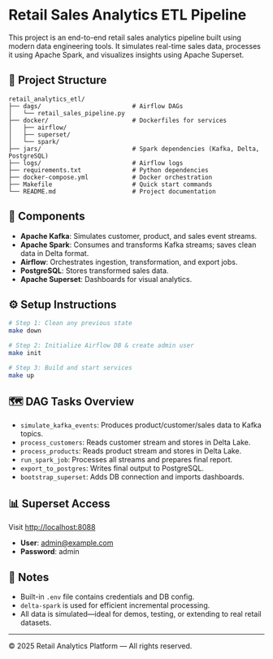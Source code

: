 
# Retail Sales Analytics ETL Pipeline

This project is an end-to-end retail sales analytics pipeline built using modern data engineering tools. It simulates real-time sales data, processes it using Apache Spark, and visualizes insights using Apache Superset.

## 🧱 Project Structure

```
retail_analytics_etl/
├── dags/                         # Airflow DAGs
│   └── retail_sales_pipeline.py
├── docker/                       # Dockerfiles for services
│   ├── airflow/
│   ├── superset/
│   └── spark/
├── jars/                         # Spark dependencies (Kafka, Delta, PostgreSQL)
├── logs/                         # Airflow logs
├── requirements.txt              # Python dependencies
├── docker-compose.yml            # Docker orchestration
├── Makefile                      # Quick start commands
└── README.md                     # Project documentation
```

## 🧩 Components

- **Apache Kafka**: Simulates customer, product, and sales event streams.
- **Apache Spark**: Consumes and transforms Kafka streams; saves clean data in Delta format.
- **Airflow**: Orchestrates ingestion, transformation, and export jobs.
- **PostgreSQL**: Stores transformed sales data.
- **Apache Superset**: Dashboards for visual analytics.

## ⚙️ Setup Instructions

```bash
# Step 1: Clean any previous state
make down

# Step 2: Initialize Airflow DB & create admin user
make init

# Step 3: Build and start services
make up
```

## 🗺 DAG Tasks Overview

- `simulate_kafka_events`: Produces product/customer/sales data to Kafka topics.
- `process_customers`: Reads customer stream and stores in Delta Lake.
- `process_products`: Reads product stream and stores in Delta Lake.
- `run_spark_job`: Processes all streams and prepares final report.
- `export_to_postgres`: Writes final output to PostgreSQL.
- `bootstrap_superset`: Adds DB connection and imports dashboards.

## 📊 Superset Access

Visit [http://localhost:8088](http://localhost:8088)  
- **User**: admin@example.com  
- **Password**: admin

## 📎 Notes

- Built-in `.env` file contains credentials and DB config.
- `delta-spark` is used for efficient incremental processing.
- All data is simulated—ideal for demos, testing, or extending to real retail datasets.

---

© 2025 Retail Analytics Platform — All rights reserved.
